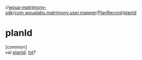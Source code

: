 //[woua-matrimony-sdk](../../../index.md)/[com.woualabs.matrimony.user.mapper](../index.md)/[PlanRecord](index.md)/[planId](plan-id.md)

# planId

[common]\
val [planId](plan-id.md): [Int](https://kotlinlang.org/api/latest/jvm/stdlib/kotlin/-int/index.html)?
